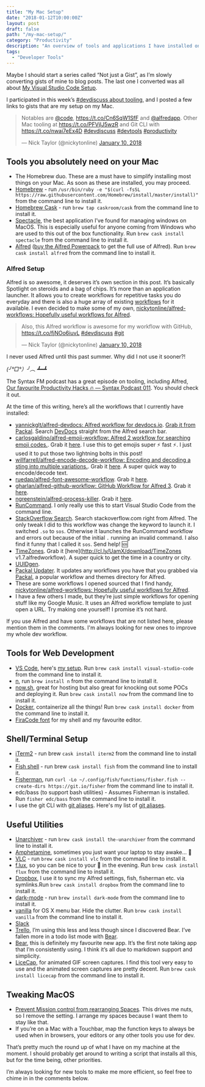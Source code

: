 ```yaml
---
title: "My Mac Setup"
date: "2018-01-12T10:00:00Z"
layout: post
draft: false
path: "/my-mac-setup/"
category: "Productivity"
description: "An overview of tools and applications I have installed on my Mac."
tags:
  - "Developer Tools"
---
```


Maybe I should start a series called “Not just a Gist”, as I’m slowly converting gists of mine to blog posts. The last one I converted was all about [My Visual Studio Code Setup](https://www.iamdeveloper.com/my-visual-studio-code-setup).

I participated in this week’s [#devdiscuss about tooling](https://twitter.com/ThePracticalDev/status/950910573369229313), and I posted a few links to gists that are my setup on my Mac.

<blockquote class="twitter-tweet" data-lang="en"><p lang="en" dir="ltr">Notables are <a href="https://twitter.com/code?ref_src=twsrc%5Etfw">@code</a>, <a href="https://t.co/Cn6SqW1SfF">https://t.co/Cn6SqW1SfF</a> and <a href="https://twitter.com/alfredapp?ref_src=twsrc%5Etfw">@alfredapp</a>. Other Mac tooling at <a href="https://t.co/PFVjlJ5wzR">https://t.co/PFVjlJ5wzR</a> and Git CLI with <a href="https://t.co/nwai7eEx4D">https://t.co/nwai7eEx4D</a> <a href="https://twitter.com/hashtag/devdiscuss?src=hash&amp;ref_src=twsrc%5Etfw">#devdiscuss</a> <a href="https://twitter.com/hashtag/devtools?src=hash&amp;ref_src=twsrc%5Etfw">#devtools</a> <a href="https://twitter.com/hashtag/productivity?src=hash&amp;ref_src=twsrc%5Etfw">#productivity</a></p>&mdash; Nick Taylor (@nickytonline) <a href="https://twitter.com/nickytonline/status/950912727622529024?ref_src=twsrc%5Etfw">January 10, 2018</a></blockquote>

## Tools you absolutely need on your Mac

* The Homebrew duo. These are a must have to simplify installing most things on your Mac. As soon as these are installed, you may proceed.
* [Homebrew](https://brew.sh) - run `/usr/bin/ruby -e "$(curl -fsSL https://raw.githubusercontent.com/Homebrew/install/master/install)"` from the command line to install it.
* [Homebrew Cask](https://caskroom.github.io) - run `brew tap caskroom/cask` from the command line to install it.
* [Spectacle](https://www.spectacleapp.com), the best application I’ve found for managing windows on MacOS. This is especially useful for anyone coming from Windows who are used to this out of the box functionality. Run `brew cask install spectacle` from the command line to install it.
* [Alfred](https://www.alfredapp.com) ([buy the Alfred Powerpack](https://www.alfredapp.com/powerpack/buy/) to get the full use of Alfred). Run `brew cask install alfred` from the command line to install it.

### Alfred Setup

Alfred is so awesome, it deserves it’s own section in this post. It’s basically Spotlight on steroids and a bag of chips. It’s more than an application launcher. It allows you to create workflows for repetitive tasks you do everyday and there is also a huge array of existing [workflows](https://www.alfredapp.com/workflows/) for it available. I even decided to make some of my own, [nickytonline/alfred-workflows: Hopefully useful workflows for Alfred](https://github.com/nickytonline/alfred-workflows).

<blockquote class="twitter-tweet" data-lang="en"><p lang="en" dir="ltr">Also, this Alfred workflow is awesome for my workflow with GitHub, <a href="https://t.co/fjNOo6iuvL">https://t.co/fjNOo6iuvL</a> <a href="https://twitter.com/hashtag/devdiscuss?src=hash&amp;ref_src=twsrc%5Etfw">#devdiscuss</a> <a href="https://twitter.com/hashtag/git?src=hash&amp;ref_src=twsrc%5Etfw">#git</a></p>&mdash; Nick Taylor (@nickytonline) <a href="https://twitter.com/nickytonline/status/950915346596327424?ref_src=twsrc%5Etfw">January 10, 2018</a></blockquote>

I never used Alfred until this past summer. Why did I not use it sooner?!

*(╯°□°）╯︵ ┻━┻*

The Syntax FM podcast has a great episode on tooling, including Alfred, [Our favourite Productivity Hacks 🔥 — Syntax Podcast 011](https://syntax.fm/show/011/our-favourite-productivity-hacks). You should check it out.

At the time of this writing, here’s all the workflows that I currently have installed:

* [yannickglt/alfred-devdocs: Alfred workflow for devdocs.io](https://github.com/yannickglt/alfred-devdocs). [Grab it from Packal](https://github.com/packal/repository/raw/master/com.yannickglt.alfred2.devdocs/devdocs.alfredworkflow). Search [DevDocs](https://devdocs.io/) straight from the Alfred search bar.
* [carlosgaldino/alfred-emoji-workflow: Alfred 2 workflow for searching emoji codes.](https://github.com/carlosgaldino/alfred-emoji-workflow). Grab it [here](https://github.com/carlosgaldino/alfred-emoji-workflow/raw/master/package/emoji-codes.alfredworkflow). I use this to get emojis super ⚡ fast ⚡. I just used it to put those two lightning bolts in this post!
* [willfarrell/alfred-encode-decode-workflow: Encoding and decoding a sting into multiple variations.](https://github.com/willfarrell/alfred-encode-decode-workflow). Grab it [here](https://raw.github.com/willfarrell/alfred-encode-decode-workflow/master/encode-decode.alfredworkflow). A super quick way to encode/decode text.
* [ruedap/alfred-font-awesome-workflow](https://github.com/ruedap/alfred-font-awesome-workflow). Grab it [here](https://github.com/ruedap/alfred-font-awesome-workflow/raw/master/Font-Awesome.alfredworkflow).
* [gharlan/alfred-github-workflow: GitHub Workflow for Alfred 3](https://github.com/gharlan/alfred-github-workflow). Grab it [here](https://github.com/gharlan/alfred-github-workflow/releases).
* [ngreenstein/alfred-process-killer](https://github.com/nathangreenstein/alfred-process-killer). Grab it [here](https://github.com/ngreenstein/alfred-process-killer/blob/master/Kill%20Process.alfredworkflow?raw=true).
* [RunCommand](http://www.packal.org/workflow/runcommand). I only really use this to start Visual Studio Code from the command line.
* [StackOverflow Search](http://www.packal.org/workflow/stackoverflow-search). Search stackoverflow.com right from Alfred. The only tweak I did to this workflow was change the keyword to launch it. I switched `.so` to `sos`. Otherwise it launches the RunCommand workflow and errors out because of the initial `.` running an invalid command. I also find it funny that I called it `sos`. Send help! 🆘
* [TimeZones](http://geekzone.philosophicalzombie.net/post/45823505821/alfred-workflow-timezones-a-customizable-world). Grab it [here](http://cl.ly/UamX/download/TimeZones v1.7.alfredworkflow). A super quick to get the time in a country or city.
* [UUIDgen](http://www.packal.org/workflow/uuidgen).
* [Packal Updater](http://www.packal.org/workflow/packal-updater). It updates any workflows you have that you grabbed via [Packal](http://www.packal.org), a popular workflow and themes directory for Alfred.
* These are some workflows I opened sourced that I find handy, [nickytonline/alfred-workflows: Hopefully useful workflows for Alfred](https://github.com/nickytonline/alfred-workflows).
* I have a few others I made, but they’re just simple workflows for opening stuff like my Google Music. It uses an Alfred workflow template to just open a URL. Try making one yourself! I promise it’s not hard.

If you use Alfred and have some workflows that are not listed here, please mention them in the comments. I'm always looking for new ones to improve my whole dev workflow.

## Tools for Web Development

* [VS Code](https://code.visualstudio.com), here's [my setup](http://vscode.iamdeveloper.com). Run `brew cask install visual-studio-code` from the command line to install it.
* [n](https://github.com/tj/n), run `brew install n` from the command line to install it.
* [now.sh](https://now.sh), great for hosting but also great for knocking out some POCs and deploying it. Run `brew cask install now` from the command line to install it.
* [Docker](https://www.docker.com/get-docker), containerize all the things! Run `brew cask install docker` from the command line to install it.
* [FiraCode font](https://github.com/tonsky/FiraCode) for my shell and my favourite editor.

## Shell/Terminal Setup

* [iTerm2](https://www.iterm2.com/) - run brew `cask install iterm2` from the command line to install it.
* [Fish shell](http://fishshell.com) - run brew `cask install fish` from the command line to install it.
* [Fisherman](https://github.com/fisherman/fisherman), run `curl -Lo ~/.config/fish/functions/fisher.fish --create-dirs https://git.io/fisher` from the command line to install it.
* edc/bass (to support bash utilities) - Assumes Fisherman is installed. Run `fisher edc/bass` from the command line to install it.
* I use the git CLI with [git aliases](https://git-scm.com/book/en/v2/Git-Basics-Git-Aliases). Here's my list of [git aliases](https://gitaliases.iamdeveloper.com).

## Useful Utilities

* [Unarchiver](https://theunarchiver.com) - run `brew cask install the-unarchiver` from the command line to install it.
* [Amphetamine](https://itunes.apple.com/us/app/amphetamine/id937984704), sometimes you just want your laptop to stay awake… 💊
* [VLC](https://www.videolan.org/vlc/download-macosx.html) - run `brew cask install vlc` from the command line to install it.
* [f.lux](https://justgetflux.com), so you can be nice to your 👀 in the evening. Run `brew cask install flux` from the command line to install it.
* [Dropbox](https://www.dropbox.com/downloading), I use it to sync my Alfred settings, fish, fisherman etc. via symlinks.Run `brew cask install dropbox` from the command line to install it.
* [dark-mode](https://github.com/sindresorhus/dark-mode) - run `brew install dark-mode` from the command line to install it.
* [vanilla](http://matthewpalmer.net/vanilla) for OS X menu bar. Hide the clutter. Run `brew cask install vanilla` from the command line to install it.
* [Slack](https://slack.com/downloads/osx)
* [Trello](https://itunes.apple.com/app/trello/id1278508951?mt=12), I’m using this less and less though since I discovered Bear. I’ve fallen more in a todo list mode with [Bear](http://www.bear-writer.com/).
* [Bear](http://www.bear-writer.com/), this is definitely my favourite new app. It’s the first note taking app that I’m consistently using. I think it’s all due to markdown support and simplicity.
* [LiceCap](https://www.cockos.com/licecap/licecap125.dmg), for animated GIF screen captures. I find this tool very easy to use and the animated screen captures are pretty decent. Run `brew cask install licecap` from the command line to install it.

## Tweaking MacOS

* [Prevent Mission control from rearranging Spaces](https://spigotdesign.com/prevent-mission-control-rearranging-desktop-spaces). This drives me nuts, so I remove the setting. I arrange my spaces because I want them to stay like that.
* If you’re on a Mac with a Touchbar, map the function keys to always be used when in browsers, your editors or any other tools you use for dev.

That’s pretty much the round up of what I have on my machine at the moment. I should probably get around to writing a script that installs all this, but for the time being, other priorities.

I’m always looking for new tools to make me more efficient, so feel free to chime in in the comments below.